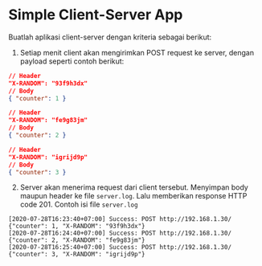 # Simple Client-Server App

Buatlah aplikasi client-server dengan kriteria sebagai berikut:

1. Setiap menit client akan mengirimkan POST request ke server, dengan payload seperti contoh berikut:
```json
// Header
"X-RANDOM": "93f9h3dx"
// Body
{ "counter": 1 }
```
```json
// Header
"X-RANDOM": "fe9g83jm"
// Body
{ "counter": 2 }
```
```json
// Header
"X-RANDOM": "igrijd9p"
// Body
{ "counter": 3 }
```

2. Server akan menerima request dari client tersebut. Menyimpan body maupun header ke file `server.log`. Lalu memberikan response HTTP code 201.
Contoh isi file `server.log`
```
[2020-07-28T16:23:40+07:00] Success: POST http://192.168.1.30/ {"counter": 1, "X-RANDOM": "93f9h3dx"}
[2020-07-28T16:24:40+07:00] Success: POST http://192.168.1.30/ {"counter": 2, "X-RANDOM": "fe9g83jm"}
[2020-07-28T16:25:40+07:00] Success: POST http://192.168.1.30/ {"counter": 3, "X-RANDOM": "igrijd9p"}
```
